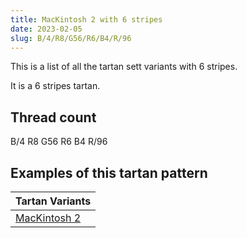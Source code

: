 ```yaml
---
title: MacKintosh 2 with 6 stripes
date: 2023-02-05
slug: B/4/R8/G56/R6/B4/R/96
---
```

This is a list of all the tartan sett variants with 6 stripes.

It is a 6 stripes tartan.


## Thread count
B/4 R8 G56 R6 B4 R/96

## Examples of this tartan pattern

| Tartan Variants |
|---------------|
| [MacKintosh 2](/variants/b/4/r8/g56/r6/b4/r/96-b304080-g008000-rc00000)||
